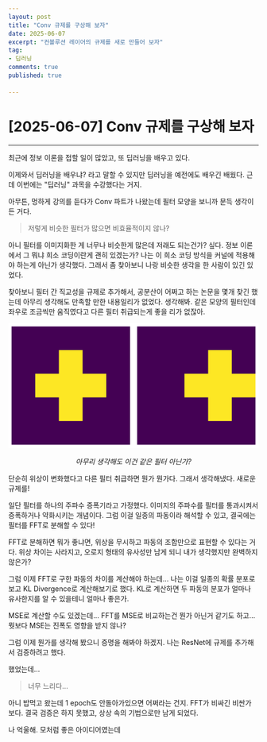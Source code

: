 ```yaml
---
layout: post
title: "Conv 규제를 구상해 보자"
date: 2025-06-07
excerpt: "컨볼루션 레이어의 규제를 새로 만들어 보자"
tag: 
- 딥러닝
comments: true
published: true

---
```


# [2025-06-07] Conv 규제를 구상해 보자

---

최근에 정보 이론을 접할 일이 많았고, 또 딥러닝을 배우고 있다.

이제와서 딥러닝을 배우냐? 라고 말할 수 있지만 딥러닝을 예전에도 배우긴 배웠다. 근데 이번에는 "딥러닝" 과목을 수강했다는 거지.

아무튼, 멍하게 강의를 듣다가 Conv 파트가 나왔는데 필터 모양을 보니까 문득 생각이 든 거다.

> 저렇게 비슷한 필터가 많으면 비효율적이지 않나?

아니 필터를 이미지화한 게 너무나 비슷한게 많은데 저래도 되는건가? 싶다. 정보 이론에서 그 뭐냐 희소 코딩이란게 괜히 있겠는가? 나는 이 희소 코딩 방식을 커널에 적용해야 하는게 아닌가 생각했다. 그래서 좀 찾아보니 나랑 비슷한 생각을 한 사람이 있긴 있었다.

찾아보니 필터 간 직교성을 규제로 추가해서, 공분산이 어쩌고 하는 논문을 몇개 찾긴 했는데 아무리 생각해도 만족할 만한 내용일리가 없었다. 생각해봐. 같은 모양의 필터인데 좌우로 조금씩만 움직였다고 다른 필터 취급되는게 좋을 리가 없잖아.

![](../images/comparepng.png)
<p align="center"><em>아무리 생각해도 이건 같은 필터 아닌가?</em></p>

단순히 위상이 변화했다고 다른 필터 취급하면 뭔가 뭔가다. 그래서 생각해냈다. 새로운 규제를!

일단 필터를 하나의 주파수 증폭기라고 가정했다. 이미지의 주파수를 필터를 통과시켜서 증폭하거나 약화시키는 개념이다. 그럼 이걸 일종의 파동이라 해석할 수 있고, 결국에는 필터를 FFT로 분해할 수 있다!

FFT로 분해하면 뭐가 좋냐면, 위상을 무시하고 파동의 조합만으로 표현할 수 있다는 거다. 위상 차이는 사라지고, 오로지 형태의 유사성만 남게 되니 내가 생각했지만 완벽하지 않은가?

그럼 이제 FFT로 구한 파동의 차이를 계산해야 하는데... 나는 이걸 일종의 확률 분포로 보고 KL Divergence로 계산해보기로 했다. KL로 계산하면 두 파동의 분포가 얼마나 유사한지를 알 수 있을테니 얼마나 좋은가.

MSE로 계산할 수도 있겠는데... FFT를 MSE로 비교하는건 뭔가 아닌거 같기도 하고... 뭣보다 MSE는 진폭도 영향을 받지 않나?

그럼 이제 뭔가를 생각해 봤으니 증명을 해봐야 하겠지. 나는 ResNet에 규제를 추가해서 검증하려고 했다.

했었는데...

> 너무 느리다...

아니 밥먹고 왔는데 1 epoch도 안돌아가있으면 어쩌라는 건지. FFT가 비싸긴 비싼가 보다. 결국 검증은 하지 못했고, 상상 속의 기법으로만 남게 되었다.

나 억울해. 모처럼 좋은 아이디어였는데

